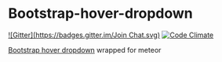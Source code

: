 # Bootstrap-hover-dropdown

[![Gitter](https://badges.gitter.im/Join Chat.svg)](https://gitter.im/zimme/meteor-bootstrap-hover-dropdown?utm_source=badge&utm_medium=badge&utm_campaign=pr-badge)
[![Code Climate](https://codeclimate.com/github/zimme/meteor-bootstrap-hover-dropdown/badges/gpa.svg)](https://codeclimate.com/github/zimme/meteor-bootstrap-hover-dropdown)

[Bootstrap hover dropdown](http://cameronspear.com/demos/bootstrap-hover-dropdown) wrapped for
meteor

